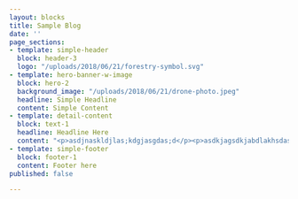 ```yaml
---
layout: blocks
title: Sample Blog
date: ''
page_sections:
- template: simple-header
  block: header-3
  logo: "/uploads/2018/06/21/forestry-symbol.svg"
- template: hero-banner-w-image
  block: hero-2
  background_image: "/uploads/2018/06/21/drone-photo.jpeg"
  headline: Simple Headline
  content: Simple Content
- template: detail-content
  block: text-1
  headline: Headline Here
  content: "<p>asdjnaskldjlas;kdgjasgdas;d</p><p>asdkjagsdkjabdlakhsdasd</p><p>askhdgaksjdbakjsgdakjsgdkajgdjfsdjhaksda</p><p>aksdgakhsgdhasd</p>"
- template: simple-footer
  block: footer-1
  content: Footer here
published: false

---
```

